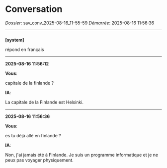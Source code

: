 # Conversation
_Dossier_: sav_conv_2025-08-16_11-55-59
_Démarrée_: 2025-08-16 11:56:36

---

###   
**[system]**


répond en français


---
**2025-08-16 11:56:12**

**Vous**:

capitale de la finlande ?

**IA**:

La capitale de la Finlande est Helsinki.

---
**2025-08-16 11:56:36**

**Vous**:

es tu déjà allé en finlande ?

**IA**:

Non, j'ai jamais été à Finlande. Je suis un programme informatique et je ne peux pas voyager physiquement.

